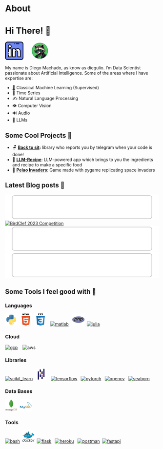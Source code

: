 # About
# Hi There!  **👋**

<p align="left">
<a href="https://www.linkedin.com/in/dieguliomachado/" target="_blank"><img height="60" src="statics/linkedin.png"></a>&nbsp;&nbsp;&nbsp;&nbsp;&nbsp;
<a href="https://diegulio.github.io" target="_blank"><img height="60" src="statics/logo.png"></a>&nbsp;&nbsp;&nbsp;&nbsp;&nbsp;
</p>

My name is Diego Machado, as know as diegulio. I’m Data Scientist passionate about Artificial Intelligence. Some of the areas where I have expertise are:

- **[🎻](https://emojipedia.org/violin/)** Classical Machine Learning (Supervised)
- 📆 Time Series
- ✍️ Natural Language Processing
- 👁️ Computer Vision
- 🔊 Audio
- 📔 LLMs

## Some Cool Projects 🚀


- 🪑 **[Back to sit](https://pypi.org/project/back-to-sit/):** library who reports you by telegram when your code is done!
- 🍝 **[LLM-Recipe](https://github.com/diegulio/llm-recipe)**: LLM-powered app which brings to you the ingredients and recipe to make a specific food
- 👾 **[Pelao Invaders](https://github.com/diegulio/Pelao_invaders)**: Game made with pygame replicating space invaders

## Latest Blog posts 🦝 

<!-- BLOG-POST-LIST:START -->
<!-- Workflow 1 -->
<!-- BLOG-POST-LIST:END -->
<!-- blog-post-list:start -->
[![Iniciando en LLM: Crea tu primera aplicación con LangChain y ChatGPT](https://raw.githubusercontent.com/diegulio/diegulio/main/blog-post-list-output/diegulio's_blog🎯/Iniciando_en_LLM__Crea_tu_primera_aplicación_con_LangChain_y_ChatGPT.svg)](https://diegulio.github.io/posts/llm-recipe/main.html)
[![BirdClef 2023 Competition](https://raw.githubusercontent.com/diegulio/diegulio/main/blog-post-list-output/diegulio's_blog🎯/BirdClef_2023_Competition.svg)](https://diegulio.github.io/posts/birdclef2023/main.html)
[![Back To Sit](https://raw.githubusercontent.com/diegulio/diegulio/main/blog-post-list-output/diegulio's_blog🎯/Back_To_Sit.svg)](https://diegulio.github.io/posts/back_to_sit/main.html)
[![Identificando desastres en Twitter con NLP](https://raw.githubusercontent.com/diegulio/diegulio/main/blog-post-list-output/diegulio's_blog🎯/Identificando_desastres_en_Twitter_con_NLP.svg)](https://diegulio.github.io/posts/kaggle_nlp_disaster/main.html)


<!-- blog-post-list:end -->

## Some Tools I feel good with 🔨


<p align="left"> 

### Languages

<a href="https://www.python.org" target="_blank" rel="noreferrer"> <img src="https://raw.githubusercontent.com/devicons/devicon/master/icons/python/python-original.svg" alt="python" width="40" height="40"/></a>&nbsp;
<a href="https://www.w3.org/html/" target="_blank" rel="noreferrer"> <img src="https://raw.githubusercontent.com/devicons/devicon/master/icons/html5/html5-original-wordmark.svg" alt="html5" width="40" height="40"/></a>&nbsp;
<a href="https://www.w3schools.com/css/" target="_blank" rel="noreferrer"> <img src="https://raw.githubusercontent.com/devicons/devicon/master/icons/css3/css3-original-wordmark.svg" alt="css3" width="40" height="40"/></a> &nbsp;
<a href="https://www.mathworks.com/" target="_blank" rel="noreferrer"> <img src="https://upload.wikimedia.org/wikipedia/commons/2/21/Matlab_Logo.png" alt="matlab" width="40" height="40"/></a> &nbsp;
<a href="https://www.php.net" target="_blank" rel="noreferrer"> <img src="https://raw.githubusercontent.com/devicons/devicon/master/icons/php/php-original.svg" alt="php" width="40" height="40"/></a>&nbsp;
<a href="https://julialang.org/" target="_blank" rel="noreferrer"> <img src="https://julialang.org/assets/infra/logo.svg" alt="julia" width="40" height="40"/></a>&nbsp;

### Cloud 
 <a href="https://cloud.google.com" target="_blank" rel="noreferrer"> <img src="https://www.vectorlogo.zone/logos/google_cloud/google_cloud-icon.svg" alt="gcp" width="40" height="40"/></a>&nbsp;&nbsp;&nbsp;
 <a> <img src="https://upload.wikimedia.org/wikipedia/commons/thumb/9/93/Amazon_Web_Services_Logo.svg/2560px-Amazon_Web_Services_Logo.svg.png" alt="aws" width="40" height="40"/></a>&nbsp;

### Libraries

<a href="https://scikit-learn.org/" target="_blank" rel="noreferrer"> <img src="https://upload.wikimedia.org/wikipedia/commons/0/05/Scikit_learn_logo_small.svg" alt="scikit_learn" width="40" height="40"/></a>&nbsp;
<a href="https://pandas.pydata.org/" target="_blank" rel="noreferrer"> <img src="https://raw.githubusercontent.com/devicons/devicon/2ae2a900d2f041da66e950e4d48052658d850630/icons/pandas/pandas-original.svg" alt="pandas" width="40" height="40"/></a> &nbsp;
<a href="https://www.tensorflow.org" target="_blank" rel="noreferrer"> <img src="https://www.vectorlogo.zone/logos/tensorflow/tensorflow-icon.svg" alt="tensorflow" width="40" height="40"/></a> &nbsp;
<a href="https://pytorch.org/" target="_blank" rel="noreferrer"> <img src="https://www.vectorlogo.zone/logos/pytorch/pytorch-icon.svg" alt="pytorch" width="40" height="40"/></a> &nbsp;
<a href="https://opencv.org/" target="_blank" rel="noreferrer"> <img src="https://www.vectorlogo.zone/logos/opencv/opencv-icon.svg" alt="opencv" width="40" height="40"/></a> &nbsp;
<a href="https://seaborn.pydata.org/" target="_blank" rel="noreferrer"> <img src="https://seaborn.pydata.org/_images/logo-mark-lightbg.svg" alt="seaborn" width="40" height="40"/></a>


### Data Bases

<a href="https://www.mongodb.com/" target="_blank" rel="noreferrer"> <img src="https://raw.githubusercontent.com/devicons/devicon/master/icons/mongodb/mongodb-original-wordmark.svg" alt="mongodb" width="40" height="40"/></a>&nbsp;
<a href="https://www.mysql.com/" target="_blank" rel="noreferrer"> <img src="https://raw.githubusercontent.com/devicons/devicon/master/icons/mysql/mysql-original-wordmark.svg" alt="mysql" width="40" height="40"/></a> 

### Tools

<a href="https://www.gnu.org/software/bash/" target="_blank" rel="noreferrer"> <img src="https://www.vectorlogo.zone/logos/gnu_bash/gnu_bash-icon.svg" alt="bash" width="40" height="40"/></a>&nbsp;
<a href="https://www.docker.com/" target="_blank" rel="noreferrer"> <img src="https://raw.githubusercontent.com/devicons/devicon/master/icons/docker/docker-original-wordmark.svg" alt="docker" width="40" height="40"/></a>&nbsp;
<a href="https://flask.palletsprojects.com/" target="_blank" rel="noreferrer"> <img src="https://www.vectorlogo.zone/logos/pocoo_flask/pocoo_flask-icon.svg" alt="flask" width="40" height="40"/></a> &nbsp;
<a href="https://heroku.com" target="_blank" rel="noreferrer"> <img src="https://www.vectorlogo.zone/logos/heroku/heroku-icon.svg" alt="heroku" width="40" height="40"/></a> &nbsp;
<a href="https://postman.com" target="_blank" rel="noreferrer"> <img src="https://www.vectorlogo.zone/logos/getpostman/getpostman-icon.svg" alt="postman" width="40" height="40"/></a>&nbsp;
<a href="https://www.fastapi.com/" target="_blank" rel="noreferrer"> <img src="https://fastapi.tiangolo.com/img/logo-margin/logo-teal.png" alt="fastapi" width="40" height="40"/></a>





</p>


